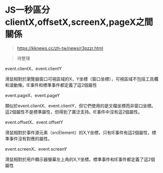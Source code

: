 # JS一秒區分clientX,offsetX,screenX,pageX之間關係
> https://kknews.cc/zh-tw/news/r3pzzr.html

> 待整理

event.clientX、event.clientY

滑鼠相對於瀏覽器窗口可視區域的X，Y坐標（窗口坐標），可視區域不包括工具欄和滾動條。IE事件和標準事件都定義了這2個屬性

event.pageX、event.pageY

類似於event.clientX、event.clientY，但它們使用的是文檔坐標而非窗口坐標。這2個屬性不是標準屬性，但得到了廣泛支持。IE事件中沒有這2個屬性。

event.offsetX、event.offsetY

滑鼠相對於事件源元素（srcElement）的X,Y坐標，只有IE事件有這2個屬性，標準事件沒有對應的屬性。

event.screenX、event.screenY

滑鼠相對於用戶顯示器螢幕左上角的X,Y坐標。標準事件和IE事件都定義了這2個屬性